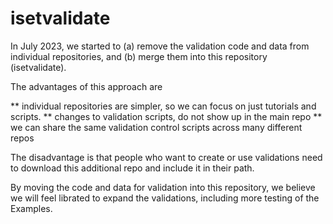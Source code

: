 # isetvalidate
In July 2023, we started to (a) remove the validation code and data from individual repositories, and (b) merge them into this repository (isetvalidate).

The advantages of this approach are

  ** individual repositories are simpler, so we can focus on just tutorials and scripts.
  ** changes to validation scripts, do not show up in the main repo
  ** we can share the same validation control scripts across many different repos

The disadvantage is that people who want to create or use validations need to download this additional repo and include it in their path.

By moving the code and data for validation into this repository, we believe we will feel librated to expand the validations, including more testing of the Examples. 

